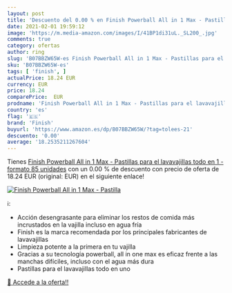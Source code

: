 ```yaml
---
layout: post
title: 'Descuento del 0.00 % en Finish Powerball All in 1 Max - Pastilla'
date: 2021-02-01 19:59:12
image: 'https://m.media-amazon.com/images/I/41BP1di31uL._SL200_.jpg'
comments: true
category: ofertas
author: ring
slug: 'B07BBZW65W-es Finish Powerball All in 1 Max - Pastillas para el...'
sku: 'B07BBZW65W-es'
tags: [ 'finish', ]
actualPrice: 18.24 EUR
currency: EUR
price: 18.24
comparePrice:  EUR
prodname: 'Finish Powerball All in 1 Max - Pastillas para el lavavajillas todo en 1 - formato 85 unidades'
country: 'es'
flag: '🇪🇸'
brand: 'Finish'
buyurl: 'https://www.amazon.es/dp/B07BBZW65W/?tag=tolees-21'
descuento: '0.00'
average: '18.2535211267604'
---
```


Tienes [Finish Powerball All in 1 Max - Pastillas para el lavavajillas todo en 1 - formato 85 unidades](https://www.amazon.es/dp/B07BBZW65W/?tag=tolees-21) con un 0.00 % de descuento con precio de oferta de 18.24 EUR (original:  EUR) en el siguiente enlace!

[![Finish Powerball All in 1 Max - Pastilla](https://m.media-amazon.com/images/I/41BP1di31uL._SL200_.jpg)](https://www.amazon.es/dp/B07BBZW65W/?tag=tolees-21)

ℹ️:

- Acción desengrasante para eliminar los restos de comida más incrustados en la vajilla incluso en agua fría
- Finish es la marca recomendada por los principales fabricantes de lavavajillas
- Limpieza potente a la primera en tu vajilla
- Gracias a su tecnología powerball, all in one max es eficaz frente a las manchas difíciles, incluso con el agua más dura
- Pastillas para el lavavajillas todo en uno

[🛒 Accede a la oferta!!](https://www.amazon.es/dp/B07BBZW65W/?tag=tolees-21)
